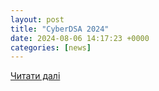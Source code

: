 ```yaml
---
layout: post
title: "CyberDSA 2024"
date: 2024-08-06 14:17:23 +0000
categories: [news]
---
```


[Читати далі](https://cisomag.com/cyberdsa-2024/)
